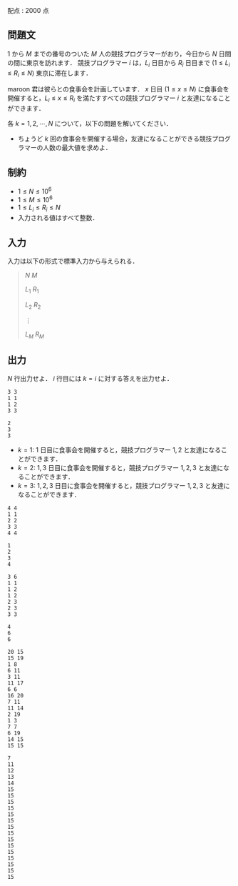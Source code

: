 配点 : $2000$ 点

## 問題文

$1$ から $M$ までの番号のついた $M$ 人の競技プログラマーがおり，今日から $N$ 日間の間に東京を訪れます．
競技プログラマー $i$ は，$L_i$ 日目から $R_i$ 日目まで ($1 \leq L_i \leq R_i \leq N$) 東京に滞在します．

maroon 君は彼らとの食事会を計画しています．
$x$ 日目 ($1 \leq x \leq N$) に食事会を開催すると，$L_i \leq x \leq R_i$ を満たすすべての競技プログラマー $i$ と友達になることができます．

各 $k=1,2,\cdots,N$ について，以下の問題を解いてください．

- ちょうど $k$ 回の食事会を開催する場合，友達になることができる競技プログラマーの人数の最大値を求めよ．

## 制約

- $1 \leq N \leq 10^6$
- $1 \leq M \leq 10^6$
- $1 \leq L_i \leq R_i \leq N$
- 入力される値はすべて整数．

## 入力

入力は以下の形式で標準入力から与えられる．

> $N$ $M$
> 
> $L_1$ $R_1$
> 
> $L_2$ $R_2$
> 
> $\vdots$
> 
> $L_M$ $R_M$

## 出力

$N$ 行出力せよ．
$i$ 行目には $k=i$ に対する答えを出力せよ．

```input1
3 3
1 1
1 2
3 3
```

```output1
2
3
3
```

- $k=1$: $1$ 日目に食事会を開催すると，競技プログラマー $1,2$ と友達になることができます．
- $k=2$: $1,3$ 日目に食事会を開催すると，競技プログラマー $1,2,3$ と友達になることができます．
- $k=3$: $1,2,3$ 日目に食事会を開催すると，競技プログラマー $1,2,3$ と友達になることができます．

```input2
4 4
1 1
2 2
3 3
4 4
```

```output2
1
2
3
4
```

```input3
3 6
1 1
1 2
1 2
2 3
2 3
3 3
```

```output3
4
6
6
```

```input4
20 15
15 19
1 8
6 11
3 11
11 17
6 6
16 20
7 11
11 14
2 19
1 3
7 7
6 19
14 15
15 15
```

```output4
7
11
12
13
14
15
15
15
15
15
15
15
15
15
15
15
15
15
15
15
```